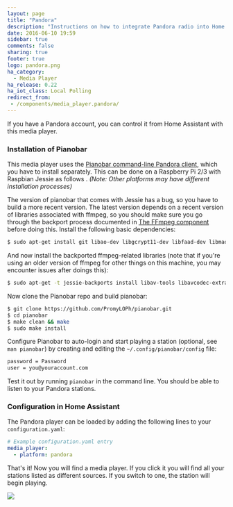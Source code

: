 ```yaml
---
layout: page
title: "Pandora"
description: "Instructions on how to integrate Pandora radio into Home Assistant."
date: 2016-06-10 19:59
sidebar: true
comments: false
sharing: true
footer: true
logo: pandora.png
ha_category:
  - Media Player
ha_release: 0.22
ha_iot_class: Local Polling
redirect_from:
 - /components/media_player.pandora/
---
```


If you have a Pandora account, you can control it from Home Assistant with this media player.


### Installation of Pianobar

This media player uses the [Pianobar command-line Pandora client](https://github.com/PromyLOPh/pianobar), which you have to install separately. This can be done on a Raspberry Pi 2/3 with Raspbian Jessie as follows . _(Note: Other platforms may have different installation processes)_

The version of pianobar that comes with Jessie has a bug, so you have to build a more recent version. The latest version depends on a recent version of libraries associated with ffmpeg, so you should make sure you go through the backport process documented in [The FFmpeg component](/components/ffmpeg/) before doing this. Install the following basic dependencies:

```bash
$ sudo apt-get install git libao-dev libgcrypt11-dev libfaad-dev libmad0-dev libjson-c-dev make pkg-config  libcurl4-openssl-dev
```

And now install the backported ffmpeg-related libraries (note that if you're using an older version of ffmpeg for other things on this machine, you may encounter issues after doings this):

```bash
$ sudo apt-get -t jessie-backports install libav-tools libavcodec-extra libavcodec-dev libavfilter-dev libavformat-dev
```

Now clone the Pianobar repo and build pianobar:

```bash
$ git clone https://github.com/PromyLOPh/pianobar.git
$ cd pianobar
$ make clean && make
$ sudo make install
```

Configure Pianobar to auto-login and start playing a station (optional, see `man pianobar`) by creating and editing the `~/.config/pianobar/config` file:

```bash
password = Password
user = you@youraccount.com
```

Test it out by running `pianobar` in the command line. You should be able to listen to your Pandora stations.

### Configuration in Home Assistant

The Pandora player can be loaded by adding the following lines to your `configuration.yaml`:

```yaml
# Example configuration.yaml entry
media_player:
  - platform: pandora
```

That's it! Now you will find a media player. If you click it you will find all your stations listed as different sources. If you switch to one, the station will begin playing.

<p class='img'>
<img src='/images/screenshots/pandora_player.png' />
</p>

